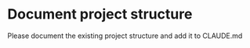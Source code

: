 # Document project structure

Please document the existing project structure and add it to CLAUDE.md
